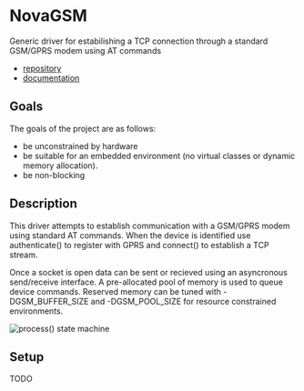 # NovaGSM
Generic driver for estabilishing a TCP connection through a standard GSM/GPRS modem using AT commands
 - [repository](https://github.com/DaxBot/NovaGSM)
 - [documentation](https://daxbot.github.io/NovaGSM/index.html)

## Goals
The goals of the project are as follows:
 - be unconstrained by hardware
 - be suitable for an embedded environment (no virtual classes or dynamic memory allocation).
 - be non-blocking
 
## Description
This driver attempts to establish communication with a GSM/GPRS modem using standard AT commands.
When the device is identified use authenticate() to register with GPRS and connect() to establish a TCP stream.

Once a socket is open data can be sent or recieved using an asyncronous send/receive interface.
A pre-allocated pool of memory is used to queue device commands.
Reserved memory can be tuned with -DGSM_BUFFER_SIZE and -DGSM_POOL_SIZE for resource constrained environments. 

![process() state machine](https://daxbot.github.io/NovaGSM/dot_inline_dotgraph_1.png)
 
## Setup
TODO

